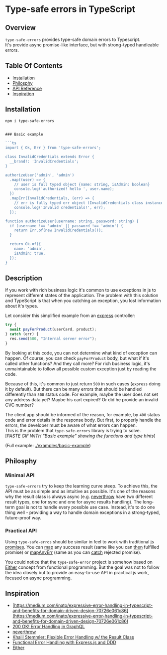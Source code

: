 # Type-safe errors in TypeScript

## Overview

`type-safe-errors` provides type-safe domain errors to Typescript.  
It's provide async promise-like interface, but with strong-typed handleable errors.

## Table Of Contents

* [Installation](#installation)
* [Philosphy](#philosphy)
* [API Reference](./docs/REFERENCE.md)
* [Inspiration](#inspiration)

## Installation

```sh
npm i type-safe-errors
```

```ts

### Basic example

```ts
import { Ok, Err } from 'type-safe-errors';

class InvalidCredentials extends Error {
  __brand!: 'InvalidCredentials';
}

authorizeUser('admin', 'admin')
  .map((user) => {
    // user is full typed object {name: string, isAdmin: boolean}
    console.log('authorized! hello ', user.name);
  })
  .mapErr(InvalidCredentials, (err) => {
    // err is fully typed err object (InvalidCredentials class instance)
    console.log('Invalid credentials!', err);
  });

function authorizeUser(username: string, password: string) {
  if (username !== 'admin' || password !== 'admin') {
    return Err.of(new InvalidCredentials());
  }

  return Ok.of({
    name: 'admin',
    isAdmin: true,
  });
}
```

## Description
If you work with rich business logic it's common to use exceptions in js to represent different states of the application. The problem with this solution and TypeScript is that when you catching an exception, you lost information about it's types. 

Let consider this simplified example from an [express](https://expressjs.com/) controller:

```ts
try {
  await payForProduct(userCard, product);
} catch (err) {
  res.send(500, "Internal server error");
}
```

By looking at this code, you can not determine what kind of exception can happen.
Of course, you can check `payForProduct` body, but what if it's called other functions? And they call more? For rich business logic, it's unmaintainable to follow all
possible custom exception just by reading the code.  

Because of this, it's common to just return `500` in such cases (`express` doing it by default). But there can be many errors that should be handled differently than `500` status code. For example, maybe the user does not set any address data yet? Maybe his cart expired? Or did he provide an invalid CVC number?  

The client app should be informed of the reason, for example, by `400` status code and error details in the response body. But first, to properly handle the errors, the developer must be aware of what errors can happen.  
This is the problem that `type-safe-errors` library is trying to solve.  
[*PASTE GIF WITH "Basic example" showing the functions and type hints*]  

(Full example: [./examples/basic-example](./examples/basic-example))

## Philosphy

### Minimal API
`type-safe-errors` try to keep the learning curve steep. To achieve this, the API must be as simple and as intuitive as possible. It's one of the reasons why the result class is always async (e.g. [neverthrow](https://github.com/supermacro/neverthrow) have two different result types, one for sync and one for async results handling).
The long-term goal is not to handle every possible use case. Instead, it's to do one thing well - providing a way to handle domain exceptions in a strong-typed, future-proof way.

### Practical API
Using `type-safe-erros` should be similar in feel to work with traditional js [promises](https://developer.mozilla.org/en-US/docs/Web/JavaScript/Reference/Global_Objects/Promise). You can [map](./docs/REFERENCE.md#okmapcallback) any success result (same like you can [then](https://developer.mozilla.org/en-US/docs/Web/JavaScript/Reference/Global_Objects/Promise/then) fulfilled promise) or [mapAnyErr](./docs/REFERENCE.md#errmapanyerrcallback) (same as you can [catch](https://developer.mozilla.org/en-US/docs/Web/JavaScript/Reference/Global_Objects/Promise/catch) rejected promise).

You could notice that the `type-safe-error` project is somehow based on [Either](https://github.com/sanctuary-js/sanctuary-either) concept from functional programming. But the goal was not to follow the idea closely but to provide an easy-to-use API in practical js work, focused on async programming.

## Inspiration
 - [https://medium.com/inato/expressive-error-handling-in-typescript-and-benefits-for-domain-driven-design-70726e061c86](https://medium.com/inato/expressive-error-handling-in-typescript-and-benefits-for-domain-driven-design-70726e061c86)
 - [200 OK! Error Handling in GraphQL](https://www.youtube.com/watch?v=A5-H6MtTvqk)
 - [neverthrow](https://github.com/supermacro/neverthrow)
 - [Khalil Stemmler: Flexible Error Handling w/ the Result Class](https://khalilstemmler.com/articles/enterprise-typescript-nodejs/handling-errors-result-class/)
 - [Functional Error Handling with Express.js and DDD](https://khalilstemmler.com/articles/enterprise-typescript-nodejs/functional-error-handling/)
 - [Either](https://github.com/sanctuary-js/sanctuary-either)
